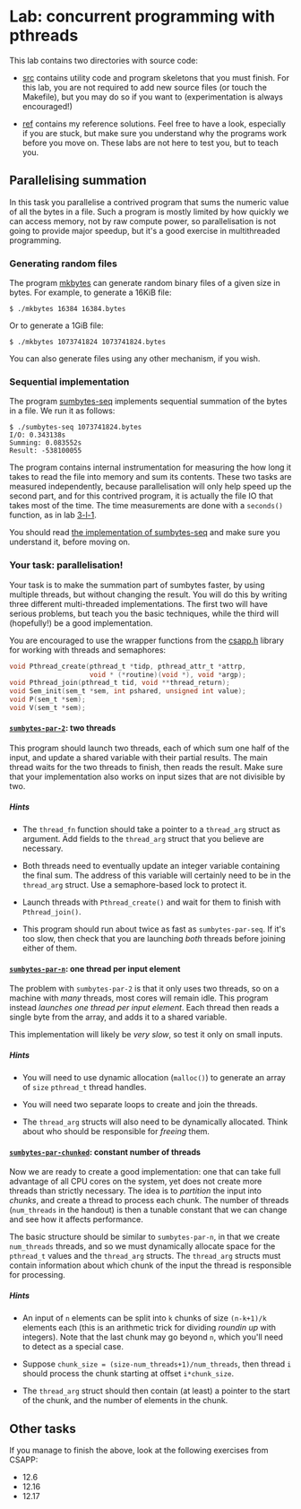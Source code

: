 # Lab: concurrent programming with pthreads

This lab contains two directories with source code:

* [src](src/) contains utility code and program skeletons that you
  must finish.  For this lab, you are not required to add new source
  files (or touch the Makefile), but you may do so if you want to
  (experimentation is always encouraged!)

* [ref](ref/) contains my reference solutions.  Feel free to have a
  look, especially if you are stuck, but make sure you understand why
  the programs work before you move on.  These labs are not here to
  test you, but to teach you.

## Parallelising summation

In this task you parallelise a contrived program that sums the numeric
value of all the bytes in a file.  Such a program is mostly limited by
how quickly we can access memory, not by raw compute power, so
parallelisation is not going to provide major speedup, but it's a good
exercise in multithreaded programming.

### Generating random files

The program [mkbytes](src/mkbytes.c) can generate random binary
files of a given size in bytes.  For example, to generate a 16KiB
file:

```
$ ./mkbytes 16384 16384.bytes
```

Or to generate a 1GiB file:

```
$ ./mkbytes 1073741824 1073741824.bytes
```

You can also generate files using any other mechanism, if you wish.

### Sequential implementation

The program [sumbytes-seq](src/sumbytes-seq.c) implements sequential
summation of the bytes in a file.  We run it as follows:

```
$ ./sumbytes-seq 1073741824.bytes
I/O: 0.343138s
Summing: 0.083552s
Result: -538100055
```

The program contains internal instrumentation for measuring the how
long it takes to read the file into memory and sum its contents.
These two tasks are measured independently, because parallelisation
will only help speed up the second part, and for this contrived
program, it is actually the file IO that takes most of the time.  The
time measurements are done with a `seconds()` function, as in lab
[3-l-1](../3-l-1).

You should read [the implementation of
sumbytes-seq](src/sumbytes-seq.c) and make sure you understand it,
before moving on.

### Your task: parallelisation!

Your task is to make the summation part of sumbytes faster, by using
multiple threads, but without changing the result.  You will do this
by writing three different multi-threaded implementations.  The first
two will have serious problems, but teach you the basic techniques,
while the third will (hopefully!) be a good implementation.

You are encouraged to use the wrapper functions from the
[csapp.h](src/csapp.h) library for working with threads and
semaphores:

```C
void Pthread_create(pthread_t *tidp, pthread_attr_t *attrp,
                    void * (*routine)(void *), void *argp);
void Pthread_join(pthread_t tid, void **thread_return);
void Sem_init(sem_t *sem, int pshared, unsigned int value);
void P(sem_t *sem);
void V(sem_t *sem);
```

#### [`sumbytes-par-2`](src/sumbytes-par-2.c): two threads

This program should launch two threads, each of which sum one half of
the input, and update a shared variable with their partial results.
The main thread waits for the two threads to finish, then reads the
result.  Make sure that your implementation also works on input sizes
that are not divisible by two.

##### Hints

* The `thread_fn` function should take a pointer to a `thread_arg`
  struct as argument.  Add fields to the `thread_arg` struct that you
  believe are necessary.

* Both threads need to eventually update an integer variable
  containing the final sum.  The address of this variable will
  certainly need to be in the `thread_arg` struct.  Use a
  semaphore-based lock to protect it.

* Launch threads with `Pthread_create()` and wait for them to finish
  with `Pthread_join()`.

* This program should run about twice as fast as `sumbytes-par-seq`.
  If it's too slow, then check that you are launching *both* threads
  before joining either of them.

#### [`sumbytes-par-n`](src/sumbytes-par-n.c): one thread per input element

The problem with `sumbytes-par-2` is that it only uses two threads, so
on a machine with *many* threads, most cores will remain idle.  This
program instead *launches one thread per input element*.  Each thread
then reads a single byte from the array, and adds it to a shared
variable.

This implementation will likely be *very slow*, so test it only on
small inputs.

##### Hints

* You will need to use dynamic allocation (`malloc()`) to generate an
  array of `size` `pthread_t` thread handles.

* You will need two separate loops to create and join the threads.

* The `thread_arg` structs will also need to be dynamically allocated.
  Think about who should be responsible for *freeing* them.

#### [`sumbytes-par-chunked`](src/sumbytes-par-chunked.c): constant number of threads

Now we are ready to create a good implementation: one that can take
full advantage of all CPU cores on the system, yet does not create
more threads than strictly necessary.  The idea is to *partition* the
input into *chunks*, and create a thread to process each chunk.  The
number of threads (`num_threads` in the handout) is then a tunable
constant that we can change and see how it affects performance.

The basic structure should be similar to `sumbytes-par-n`, in that we
create `num_threads` threads, and so we must dynamically allocate
space for the `pthread_t` values and the `thread_arg` structs.  The
`thread_arg` structs must contain information about which chunk of the
input the thread is responsible for processing.

##### Hints

* An input of `n` elements can be split into `k` chunks of size
  `(n-k+1)/k` elements each (this is an arithmetic trick for dividing
  *roundin up* with integers).  Note that the last chunk may go beyond
  `n`, which you'll need to detect as a special case.

* Suppose `chunk_size = (size-num_threads+1)/num_threads`, then thread
  `i` should process the chunk starting at offset `i*chunk_size`.

* The `thread_arg` struct should then contain (at least) a pointer to
  the start of the chunk, and the number of elements in the chunk.

## Other tasks

If you manage to finish the above, look at the following exercises
from CSAPP:

* 12.6
* 12.16
* 12.17
